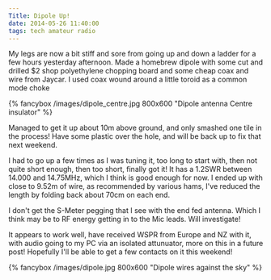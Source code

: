```yaml
---
Title: Dipole Up!
date: 2014-05-26 11:40:00
tags: tech amateur radio
---
```


My legs are now a bit stiff and sore from going up and down a ladder for a few hours yesterday afternoon. Made a homebrew dipole with some cut and drilled $2 shop polyethylene chopping board and some cheap coax and wire from Jaycar. I used coax wound around a little toroid as a common mode choke

{% fancybox /images/dipole_centre.jpg 800x600 "Dipole antenna Centre insulator" %}

<!--more-->

Managed to get it up about 10m above ground, and only smashed one tile in the process! Have some plastic over the hole, and will be back up to fix that next weekend.

I had to go up a few times as I was tuning it, too long to start with, then not quite short enough, then too short, finally got it!  It has a 1.2SWR between 14.000 and 14.75MHz, which I think is good enough for now. I ended up with close to 9.52m of wire, as recommended by various hams, I've reduced the length by folding back about 70cm on each end.

I don't get the S-Meter pegging that I see with the end fed antenna. Which I think may be to RF energy getting in to the Mic leads. Will investigate!

It appears to work well, have received WSPR from Europe and NZ with it, with audio going to my PC via an isolated attunuator, more on this in a future post! Hopefully I'll be able to get a few contacts on it this weekend!

{% fancybox /images/dipole.jpg 800x600 "Dipole wires against the sky" %}
